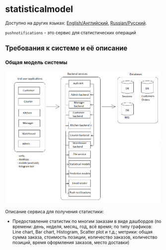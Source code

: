 # statisticalmodel

Доступно на других языках: [English/Английский](statisticalmodel.md), [Russian/Русский](statisticalmodel.ru.md). 

`pushnotifications` - это сервис для статистических операций 

## Требования к системе и её описание 

### Общая модель системы 

![system_overall](../img/system_overall.png)

Описание сервиса для получения статистики: 
- Предоставление статистик по многим заказам в виде дашбордов (по времени: день, неделя, месяц, год, всё время; по типу графиков: Line chart, Bar chart, Histogram, Scatter plot и т.д.; метрики: общая сумма заказа, стоимость позиции, количество заказов, количество позиций, время оформления заказов, место доставки)
